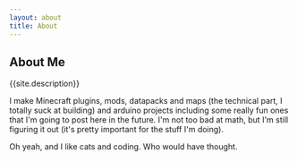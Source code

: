 ```yaml
---
layout: about
title: About
---
```


## About Me

{{site.description}}

I make Minecraft plugins, mods, datapacks and maps (the technical part, I totally suck at building) and arduino projects including some really fun ones that I'm going to post here in the future. I'm not too bad at math, but I'm still figuring it out (it's pretty important for the stuff I'm doing).

Oh yeah, and I like cats and coding. Who would have thought.